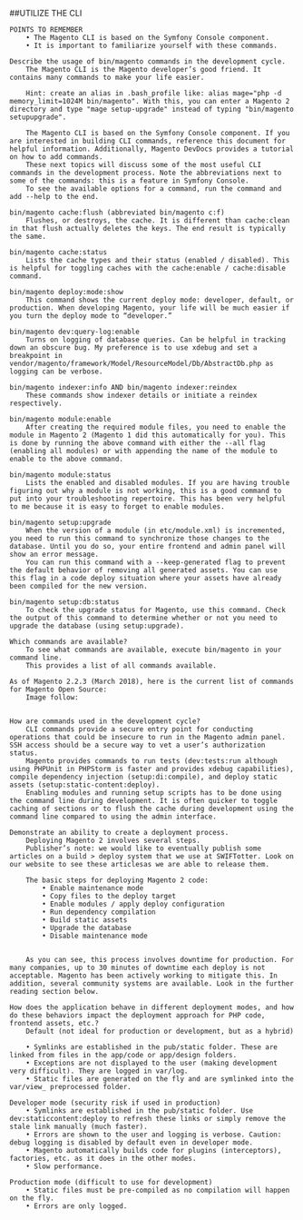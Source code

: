 ##UTILIZE THE CLI

	POINTS TO REMEMBER
		• The Magento CLI is based on the Symfony Console component.
		• It is important to familiarize yourself with these commands.

	Describe the usage of bin/magento commands in the development cycle.
		The Magento CLI is the Magento developer’s good friend. It contains many commands to make your life easier.

		Hint: create an alias in .bash_profile like: alias mage="php -d memory_limit=1024M bin/magento". With this, you can enter a Magento 2 directory and type "mage setup-upgrade" instead of typing "bin/magento setupupgrade".

		The Magento CLI is based on the Symfony Console component. If you are interested in building CLI commands, reference this document for helpful information. Additionally, Magento DevDocs provides a tutorial on how to add commands.
		These next topics will discuss some of the most useful CLI commands in the development process. Note the abbreviations next to some of the commands: this is a feature in Symfony Console.
		To see the available options for a command, run the command and add --help to the end.

	bin/magento cache:flush (abbreviated bin/magento c:f)
		Flushes, or destroys, the cache. It is different than cache:clean in that flush actually deletes the keys. The end result is typically the same.

	bin/magento cache:status
		Lists the cache types and their status (enabled / disabled). This is helpful for toggling caches with the cache:enable / cache:disable command.

	bin/magento deploy:mode:show
		This command shows the current deploy mode: developer, default, or production. When developing Magento, your life will be much easier if you turn the deploy mode to “developer.”

	bin/magento dev:query-log:enable
		Turns on logging of database queries. Can be helpful in tracking down an obscure bug. My preference is to use xdebug and set a breakpoint in vendor/magento/framework/Model/ResourceModel/Db/AbstractDb.php as logging can be verbose.

	bin/magento indexer:info AND bin/magento indexer:reindex
		These commands show indexer details or initiate a reindex respectively. 

	bin/magento module:enable
		After creating the required module files, you need to enable the module in Magento 2 (Magento 1 did this automatically for you). This is done by running the above command with either the --all flag (enabling all modules) or with appending the name of the module to enable to the above command.

	bin/magento module:status
		Lists the enabled and disabled modules. If you are having trouble figuring out why a module is not working, this is a good command to put into your troubleshooting repertoire. This has been very helpful to me because it is easy to forget to enable modules.

	bin/magento setup:upgrade
		When the version of a module (in etc/module.xml) is incremented, you need to run this command to synchronize those changes to the database. Until you do so, your entire frontend and admin panel will show an error message.
		You can run this command with a --keep-generated flag to prevent the default behavior of removing all generated assets. You can use this flag in a code deploy situation where your assets have already been compiled for the new version.

	bin/magento setup:db:status
		To check the upgrade status for Magento, use this command. Check the output of this command to determine whether or not you need to upgrade the database (using setup:upgrade).

	Which commands are available?
		To see what commands are available, execute bin/magento in your command line. 
		This provides a list of all commands available.

	As of Magento 2.2.3 (March 2018), here is the current list of commands for Magento Open Source:
		Image follow:


	How are commands used in the development cycle?
		CLI commands provide a secure entry point for conducting operations that could be insecure to run in the Magento admin panel. SSH access should be a secure way to vet a user’s authorization status.
		Magento provides commands to run tests (dev:tests:run although using PHPUnit in PHPStorm is faster and provides xdebug capabilities), compile dependency injection (setup:di:compile), and deploy static assets (setup:static-content:deploy).
		Enabling modules and running setup scripts has to be done using the command line during development. It is often quicker to toggle caching of sections or to flush the cache during development using the command line compared to using the admin interface.

	Demonstrate an ability to create a deployment process.
		Deploying Magento 2 involves several steps. 
		Publisher’s note: we would like to eventually publish some articles on a build > deploy system that we use at SWIFTotter. Look on our website to see these articlesas we are able to release them.

		The basic steps for deploying Magento 2 code:
			• Enable maintenance mode
			• Copy files to the deploy target
			• Enable modules / apply deploy configuration
			• Run dependency compilation
			• Build static assets
			• Upgrade the database
			• Disable maintenance mode


		As you can see, this process involves downtime for production. For many companies, up to 30 minutes of downtime each deploy is not acceptable. Magento has been actively working to mitigate this. In addition, several community systems are available. Look in the further reading section below.

	How does the application behave in different deployment modes, and how do these behaviors impact the deployment approach for PHP code, frontend assets, etc.?
		Default (not ideal for production or development, but as a hybrid)

		• Symlinks are established in the pub/static folder. These are linked from files in the app/code or app/design folders.
		• Exceptions are not displayed to the user (making development very difficult). They are logged in var/log.
		• Static files are generated on the fly and are symlinked into the var/view_ preprocessed folder.

	Developer mode (security risk if used in production)
		• Symlinks are established in the pub/static folder. Use dev:staticcontent:deploy to refresh these links or simply remove the stale link manually (much faster).
		• Errors are shown to the user and logging is verbose. Caution: debug logging is disabled by default even in developer mode.
		• Magento automatically builds code for plugins (interceptors), factories, etc. as it does in the other modes.
		• Slow performance.

	Production mode (difficult to use for development)
		• Static files must be pre-compiled as no compilation will happen on the fly.
		• Errors are only logged.

